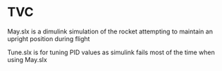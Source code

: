 # TVC
May.slx is a dimulink simulation of the rocket attempting to maintain an upright position during flight

Tune.slx is for tuning PID values as simulink fails most of the time when using May.slx
